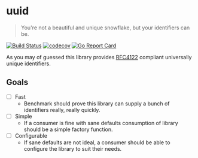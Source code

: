uuid
====

> You're not a beautiful and unique snowflake, but your identifiers can be.

[![Build Status](https://travis-ci.org/benjic/uuid.svg?branch=master)](https://travis-ci.org/benjic/uuid) [![codecov](https://codecov.io/gh/benjic/uuid/branch/master/graph/badge.svg)](https://codecov.io/gh/benjic/uuid) [![Go Report Card](https://goreportcard.com/badge/github.com/benjic/uuid)](https://goreportcard.com/report/github.com/benjic/uuid)

As you may of guessed this library provides [RFC4122][spec] compliant
universally unique identifiers. 

Goals
-----

- [ ] Fast
  - Benchmark should prove this library can supply a bunch of identifiers
    really, really quickly.
- [ ] Simple
  - If a consumer is fine with sane defaults consumption of library should be a
    simple factory function.
- [ ] Configurable
  - If sane defaults are not ideal, a consumer should be able to configure the
    library to suit their needs.

[spec]: https://tools.ietf.org/html/rfc4122
